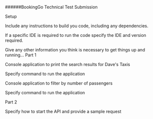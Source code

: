 ######BookingGo Technical Test Submission

Setup

Include any instructions to build you code, including any dependencies.

If a specific IDE is required to run the code specify the IDE and version required.

Give any other information you think is necessary to get things up and running...
Part 1

Console application to print the search results for Dave's Taxis

Specify command to run the application

Console application to filter by number of passengers

Specify command to run the application

Part 2

Specify how to start the API and provide a sample request
